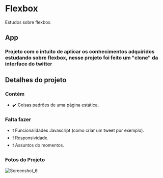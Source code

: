 # Flexbox
Estudos sobre flexbox.

## App
### Projeto com o intuito de aplicar os conhecimentos adquiridos estudando sobre flexbox, nesse projeto foi feito um "clone" da interface do twitter

## Detalhes do projeto
### Contém
- ✔️ Coisas padrões de uma página estática.

### Falta fazer
-  ❗ Funcionalidades Javascript (como criar um tweet por exemplo).
-  ❗ Responsividade.
-  ❗ Assuntos do momentos.

### Fotos do Projeto
![Screenshot_6](https://user-images.githubusercontent.com/66082393/174418795-70d535d5-87c9-404a-8288-eeaf4524a9eb.png)
